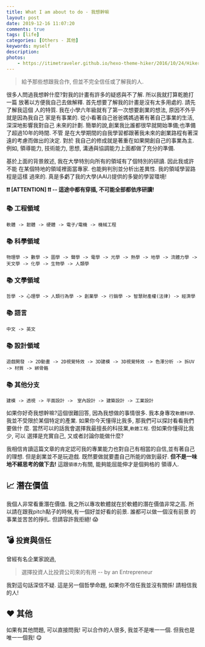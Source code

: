 ```yaml
---
title: What I am about to do - 我想幹嘛
layout: post
date: 2019-12-16 11:07:20
comments: true
tags: [life]
categories: [Others - 其他]
keywords: myself
description: 
photos:
	- https://itimetraveler.github.io/hexo-theme-hiker/2016/10/24/Hiker%E4%B8%BB%E9%A2%98%E9%A2%84%E8%A7%88/homepage-index.png
---
```


> 給予那些想跟我合作, 但並不完全信任或了解我的人.

很多人問過我想幹什麼?對我的計畫有許多的疑惑與不了解. 所以我就打算乾脆打一篇
放著以方便我自己去做解釋. 首先想要了解我的計畫是沒有太多用處的. 請先了解我這個
人的特質. 我在小學六年級就有了第一次想要創業的想法, 原因不外乎就是因為我自己
家是有事業的. 從小看著自己爸爸媽媽過著有著自己事業的生活, 深深地影響我對自己
未來的計劃. 簡單的說,創業我比誰都很早就開始準備;也準備了超過10年的時間. 不管
是在大學期間的自我學習都跟著我未來的創業路程有著深遠的考慮而做出的決定. 對於
我自己的修成就是著重在如果開創自己的事業為主. 例如, 領導能力, 技術能力, 思想, 
溝通與協調能力上面都做了充分的準備.

基於上面的背景敘述, 我在大學特別向所有的領域有了個特別的研讀. 因此我或許不能
在某個特地的領域裡面當專家. 也能夠判別並分析出差異性. 我的領域學習路程是這樣
過來的. 真是多虧了我的大學(AAU)提供的多變的學習環境!

**❗❗ [ATTENTION] ❗❗ -- 這途中都有穿插, 不可能全部都依序研讀!**

<!-- more -->

### 📚 工程領域

```
軟體 -> 韌體 -> 硬體 -> 電子/電機 -> 機械工程
```

### 📚 科學領域

```
物理學 -> 數學 -> 圖學 -> 聲學 -> 電學 -> 光學 -> 熱學 -> 地學 -> 流體力學 ->　天文學 -> 化學 -> 生物學 -> 人類學
```

### 📚 文學領域

```
哲學 -> 心理學 -> 人類行為學 -> 創業學 -> 行銷學 -> 智慧財產權(法律) -> 經濟學
```

### 📚 語言

```
中文 -> 英文
```

### 📚 設計領域

```
遊戲開發 -> 2D動畫 -> 2D視覺特效 -> 3D建模 -> 3D視覺特效 -> 色澤分析 -> 拆UV -> 材質 -> 綁骨骼
```

### 📚 其他分支

```
建模 -> 透視 -> 平面設計 ->　室內設計 -> 建築設計 -> 工業設計
```

如果你好奇我想幹嘛?這個很難回答, 因為我想做的事情很多. 我本身專攻`軟體科學`.
我並不受限於某個特定的產業. 如果你今天懂得比我多, 那我們可以探討看看我們要做什
麼. 當然可以的話我會選擇我最擅長的科技業,`軟體工程`. 但如果你懂得比我少, 可以
選擇是充實自己, 又或者討論你能做什麼? 

我相信肯讀這篇文章的肯定認可我的專業能力也對自己有相當的自信,並有著自己的理想.
但是創業並不是玩遊戲. 既然要做就要盡自己所能的做到最好. 
**但不是一味地不經思考的做下去!** 這跟`領導力`有關, 能夠能屈能伸才是個夠格的
領導人.


## 📈 潛在價值

我個人非常看重潛在價值. 我之所以專攻軟體就在於軟體的潛在價值非常之高. 
所以請在跟我pitch點子的時候,有一個好並好看的前景. 誰都可以做一個沒有前景
的事業並苦苦的掙扎. 但請容許我拒絕! :scream:


## 💣 `投資`與`信任`

曾經有名企業家說過,

> 選擇投資人比投資公司來的有用  -- by an Entrepreneur

我對這句話深信不疑. 這是另一個哲學命題, 如果你不信任我並沒有關係!
請相信我的人!


## ❤️ 其他

如果有其他問題, 可以直接問我! 可以合作的人很多, 我並不是唯一一個.
但我也是唯一一個我! :yum:
